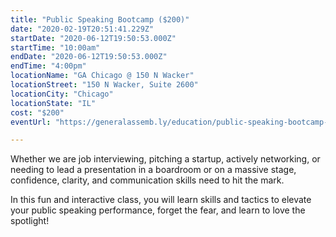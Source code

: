 ```yaml
---
title: "Public Speaking Bootcamp ($200)"
date: "2020-02-19T20:51:41.229Z"
startDate: "2020-06-12T19:50:53.000Z"
startTime: "10:00am"
endDate: "2020-06-12T19:50:53.000Z"
endTime: "4:00pm"
locationName: "GA Chicago @ 150 N Wacker"
locationStreet: "150 N Wacker, Suite 2600"
locationCity: "Chicago"
locationState: "IL"
cost: "$200"
eventUrl: "https://generalassemb.ly/education/public-speaking-bootcamp-1d3f640f-4290-4c16-97c4-c8401dde2a3d/chicago/103575"

---
```


Whether we are job interviewing, pitching a startup, actively networking, or needing to lead a presentation in a boardroom or on a massive stage, confidence, clarity, and communication skills need to hit the mark.

In this fun and interactive class, you will learn skills and tactics to elevate your public speaking performance, forget the fear, and learn to love the spotlight!

